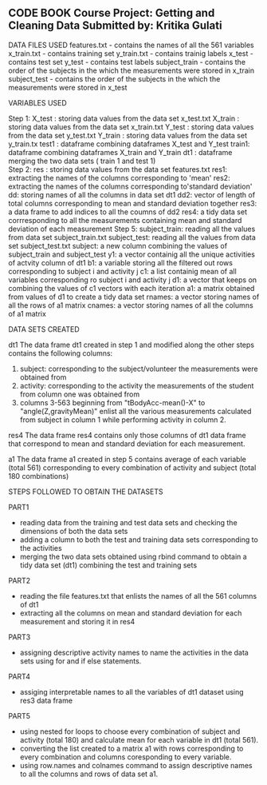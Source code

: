 CODE BOOK
Course Project: Getting and Cleaning Data 
Submitted by: Kritika Gulati
-------------------------------------------------------------------------------------------------------------------

DATA FILES USED 
features.txt - contains the names of all the 561 variables
x_train.txt - contains training set
y_train.txt - contains trainig labels
x_test - contains test set
y_test - contains test labels
subject_train - contains the order of the subjects in the which the measurements were stored in x_train 
subject_test - contains the order of the subjects in the which the measurements were stored in x_test 


VARIABLES USED

Step 1:
X_test : storing data values from the data set x_test.txt
X_train : storing data values from the data set x_train.txt
Y_test : storing data values from the data set y_test.txt
Y_train : storing data values from the data set y_train.tx
test1 : dataframe combining dataframes X_test and Y_test
train1: dataframe combining dataframes X_train and Y_train
dt1 : dataframe merging the two data sets ( train 1 and test 1)  
Step 2:
res : storing data values from the data set features.txt
res1: extracting the names of the columns corresponding to 'mean'
res2:  extracting the names of the columns corresponding to'standard deviation'
dd: storing names of all the columns in data set dt1
dd2: vector of length of total columns corresponding to mean and standard deviation together
res3: a data frame to add indices to all the coumns of dd2
res4: a tidy data set corrresponding to all the measurements containing mean and standard deviation of each measurement
Step 5:
subject_train: reading all the values from data set subject_train.txt
subject_test: reading all the values from data set subject_test.txt
subject: a new column combining the values of subject_train and subject_test
y1: a vector containig all the unique activities of actvity column of dt1
b1: a variable storing all the filtered out rows corresponding to subject i and activity j
c1: a list containig mean of all variables corresponding ro subject i and activity j
d1: a vector that keeps on combining the values of c1 vectors with each iteration
a1: a matrix obtained from values of d1 to create a tidy data set
rnames: a vector storing names of all the rows of a1 matrix
cnames: a vector storing names of all the columns of a1 matrix


DATA SETS CREATED

dt1
The data frame dt1 created in step 1 and modified along the other steps contains the following columns:
1) subject: corresponding to the subject/volunteer the measurements were obtained from
2) activity: corresponding to the activity the measurements of the student from column one was obtained from 
3) columns 3-563 beginning from "tBodyAcc-mean()-X" to "angle(Z,gravityMean)" enlist all the various measurements calculated from subject in column 1 while performing activity in column 2.

res4
The data frame res4 contains only those columns of dt1 data frame that correspond to mean and standard deviation for each measurement.    

a1
The data frame a1 created in step 5 contains average of each variable (total 561) corresponding to every combination of activity and subject (total 180 combinations)

STEPS FOLLOWED TO OBTAIN THE DATASETS

PART1
- reading data from the training and test data sets and checking the dimensions of both the data sets
- adding a column to both the test and training data sets corresponding to the activities 
- merging the two data sets obtained using rbind command to obtain a tidy data set (dt1) combining the test and training sets
 
PART2
- reading the file features.txt that enlists the names of all the 561 columns of dt1
- extracting all the columns on mean and standard deviation for each measurement and storing it in res4

PART3
- assigning descriptive activity names to name the activities in the data sets using for and if else statements.

PART4
- assiging interpretable names to all the variables of dt1 dataset using res3 data frame

PART5
- using nested for loops to choose every combination of subject and activity (total 180) and calculate mean for each variable in dt1 (total 561). 
- converting the list created to a matrix a1 with rows corresponding to every combination and columns coresponding to every variable. 
- using row.names and colnames command to assign descriptive names to all the columns and rows of data set a1. 
  


  
 

















